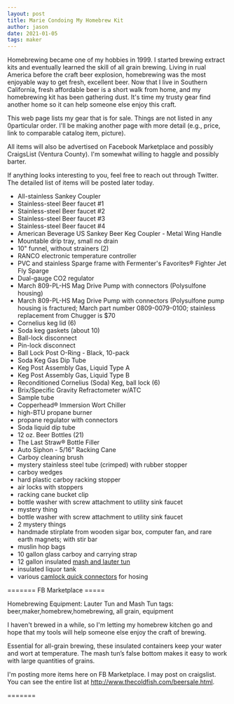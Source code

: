 ```yaml
---
layout: post
title: Marie Condoing My Homebrew Kit
author: jason
date: 2021-01-05
tags: maker
---
```


Homebrewing became one of my hobbies in 1999.  I started brewing extract kits and eventually learned the skill of all grain brewing.  Living in rual America before the craft beer explosion, homebrewing was the most enjoyable way to get fresh, excellent beer.  Now that I live in Southern California, fresh affordable beer is a short walk from home, and my homebrewing kit has been gathering dust.  It's time my trusty gear find another home so it can help someone else enjoy this craft.

This web page lists my gear that is for sale.  Things are not listed in any 0particular order.  I'll be making another page with more detail (e.g., price, link to comparable catalog item, picture).

All items will also be advertised on Facebook Marketplace and possibly CraigsList (Ventura County).  I'm somewhat willing to haggle and possibly barter.

If anything looks interesting to you, feel free to reach out through Twitter.  The detailed list of items will be posted later today.

* All-stainless Sankey Coupler
* Stainless-steel Beer faucet #1
* Stainless-steel Beer faucet #2
* Stainless-steel Beer faucet #3
* Stainless-steel Beer faucet #4
* American Beverage US Sankey Beer Keg Coupler - Metal Wing Handle
* Mountable drip tray, small no drain
* 10" funnel, without strainers (2)
* RANCO electronic temperature controller
* PVC and stainless Sparge frame with Fermenter's Favorites® Fighter Jet Fly Sparge
* Dual-gauge CO2 regulator
* March 809-PL-HS Mag Drive Pump with connectors (Polysulfone housing)
* March 809-PL-HS Mag Drive Pump with connectors (Polysulfone pump housing is fractured; March part number 0809-0079-0100; stainless replacement from Chugger is $70
* Cornelius keg lid (6)
* Soda keg gaskets (about 10)
* Ball-lock disconnect
* Pin-lock disconnect
* Ball Lock Post O-Ring - Black, 10-pack
* Soda Keg Gas Dip Tube
* Keg Post Assembly Gas, Liquid Type A
* Keg Post Assembly Gas, Liquid Type B
* Reconditioned Cornelius (Soda) Keg, ball lock (6)
* Brix/Specific Gravity Refractometer w/ATC
* Sample tube
* Copperhead® Immersion Wort Chiller
* high-BTU propane burner
* propane regulator with connectors
* Soda liquid dip tube
* 12 oz. Beer Bottles (21)
* The Last Straw® Bottle Filler
* Auto Siphon - 5/16" Racking Cane
* Carboy cleaning brush
* mystery stainless steel tube (crimped) with rubber stopper
* carboy wedges
* hard plastic carboy racking stopper
* air locks with stoppers
* racking cane bucket clip
* bottle washer with screw attachment to utility sink faucet
* mystery thing
* bottle washer with screw attachment to utility sink faucet
* 2 mystery things
* handmade stirplate from wooden sigar box, computer fan, and rare earth magnets; with stir bar
* muslin hop bags
* 10 gallon glass carboy and carrying strap
* 12 gallon insulated [mash and lauter tun](https://www.midwestsupplies.com/collections/all-grain-mash-lauter-tuns/products/northern-brewer-all-grain-system)
* insulated liquor tank
* various [camlock quick connectors](https://www.proflow-dynamics.com/products/homebrew-hardware/camlock-quick-disconnects.html) for hosing

======= FB Marketplace =====

Homebrewing Equipment:  Lauter Tun and Mash Tun
tags: beer,maker,homebrew,homebrewing, all grain, equipment

I haven't brewed in a while, so I'm letting my homebrew kitchen go and hope that my tools will help someone else enjoy the craft of brewing.

Essential for all-grain brewing, these insulated containers keep your water and wort at temperature. The mash tun’s false bottom makes it easy to work with large quantities of grains.

I'm posting more items here on FB Marketplace.  I may post on craigslist.  You can see the entire list at http://www.thecoldfish.com/beersale.html.

=======

